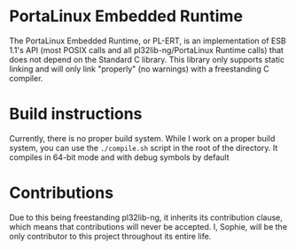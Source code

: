 # PortaLinux Embedded Runtime

The PortaLinux Embedded Runtime, or PL-ERT, is an implementation of ESB 1.1's
API (most POSIX calls and all pl32lib-ng/PortaLinux Runtime calls) that does
not depend on the Standard C library. This library only supports static linking
and will only link "properly" (no warnings) with a freestanding C compiler.

# Build instructions

Currently, there is no proper build system. While I work on a proper build
system, you can use the `./compile.sh` script in the root of the directory.
It compiles in 64-bit mode and with debug symbols by default

# Contributions

Due to this being freestanding pl32lib-ng, it inherits its contribution clause,
which means that contributions will never be accepted. I, Sophie, will be the
only contributor to this project throughout its entire life.

